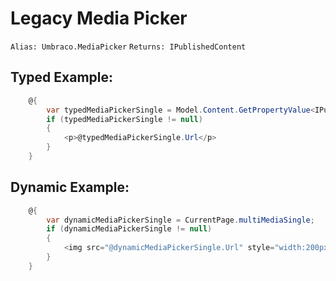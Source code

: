# Legacy Media Picker #

`Alias: Umbraco.MediaPicker`
`Returns: IPublishedContent`

## Typed Example: ##

```c#
    @{
        var typedMediaPickerSingle = Model.Content.GetPropertyValue<IPublishedContent>("multiMediaSingle");
        if (typedMediaPickerSingle != null)
        {
            <p>@typedMediaPickerSingle.Url</p>
        }
    }    
```

## Dynamic Example: ##

```c#
    @{
        var dynamicMediaPickerSingle = CurrentPage.multiMediaSingle;
        if (dynamicMediaPickerSingle != null)
        {
            <img src="@dynamicMediaPickerSingle.Url" style="width:200px" />
        }
    }     
```